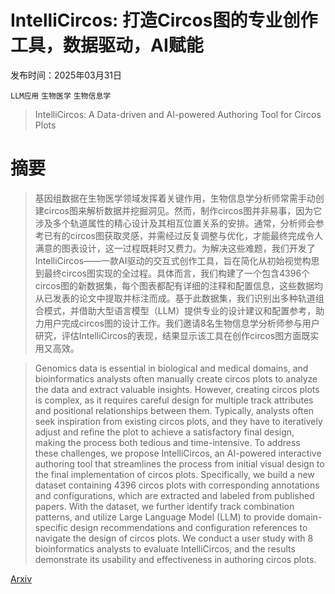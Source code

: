 # IntelliCircos: 打造Circos图的专业创作工具，数据驱动，AI赋能

发布时间：2025年03月31日

`LLM应用` `生物医学` `生物信息学`

> IntelliCircos: A Data-driven and AI-powered Authoring Tool for Circos Plots

# 摘要

> 基因组数据在生物医学领域发挥着关键作用，生物信息学分析师常需手动创建circos图来解析数据并挖掘洞见。然而，制作circos图并非易事，因为它涉及多个轨道属性的精心设计及其相互位置关系的安排。通常，分析师会参考已有的circos图获取灵感，并需经过反复调整与优化，才能最终完成令人满意的图表设计，这一过程既耗时又费力。为解决这些难题，我们开发了IntelliCircos——一款AI驱动的交互式创作工具，旨在简化从初始视觉构思到最终circos图实现的全过程。具体而言，我们构建了一个包含4396个circos图的新数据集，每个图表都配有详细的注释和配置信息，这些数据均从已发表的论文中提取并标注而成。基于此数据集，我们识别出多种轨道组合模式，并借助大型语言模型（LLM）提供专业的设计建议和配置参考，助力用户完成circos图的设计工作。我们邀请8名生物信息学分析师参与用户研究，评估IntelliCircos的表现，结果显示该工具在创作circos图方面既实用又高效。


> Genomics data is essential in biological and medical domains, and bioinformatics analysts often manually create circos plots to analyze the data and extract valuable insights. However, creating circos plots is complex, as it requires careful design for multiple track attributes and positional relationships between them. Typically, analysts often seek inspiration from existing circos plots, and they have to iteratively adjust and refine the plot to achieve a satisfactory final design, making the process both tedious and time-intensive. To address these challenges, we propose IntelliCircos, an AI-powered interactive authoring tool that streamlines the process from initial visual design to the final implementation of circos plots. Specifically, we build a new dataset containing 4396 circos plots with corresponding annotations and configurations, which are extracted and labeled from published papers. With the dataset, we further identify track combination patterns, and utilize Large Language Model (LLM) to provide domain-specific design recommendations and configuration references to navigate the design of circos plots. We conduct a user study with 8 bioinformatics analysts to evaluate IntelliCircos, and the results demonstrate its usability and effectiveness in authoring circos plots.

[Arxiv](https://arxiv.org/abs/2503.24021)